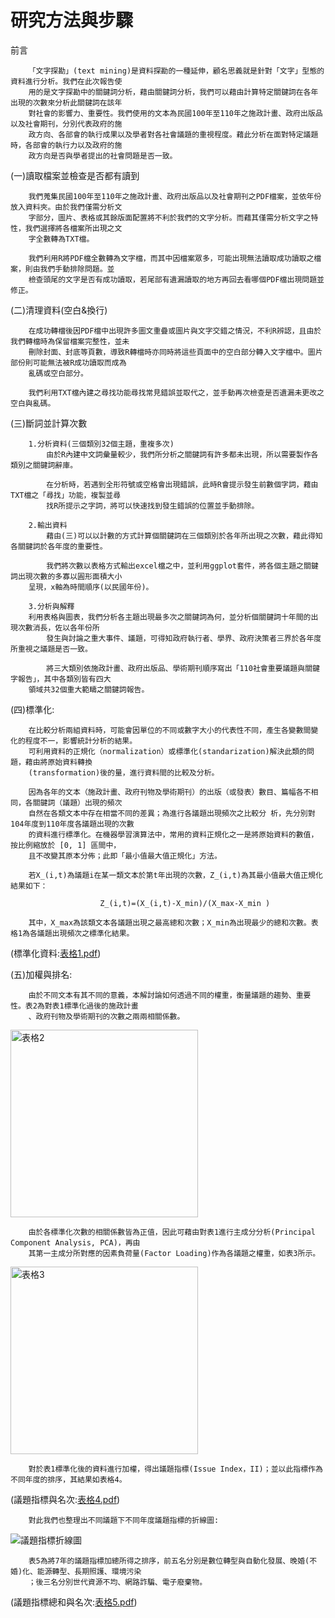 # 研究方法與步驟


前言

        「文字探勘」(text mining)是資料探勘的一種延伸，顧名思義就是針對「文字」型態的資料進行分析。我們在此次報告使
        用的是文字探勘中的關鍵詞分析，藉由關鍵詞分析，我們可以藉由計算特定關鍵詞在各年出現的次數來分析此關鍵詞在該年
        對社會的影響力、重要性。我們使用的文本為民國100年至110年之施政計畫、政府出版品以及社會期刊，分別代表政府的施
        政方向、各部會的執行成果以及學者對各社會議題的重視程度。藉此分析在面對特定議題時，各部會的執行力以及政府的施
        政方向是否與學者提出的社會問題是否一致。


(一)讀取檔案並檢查是否都有讀到

        我們蒐集民國100年至110年之施政計畫、政府出版品以及社會期刊之PDF檔案，並依年份放入資料夾。由於我們僅需分析文
        字部分，圖片、表格或其餘版面配置將不利於我們的文字分析。而藉其僅需分析文字之特性，我們選擇將各檔案所出現之文
        字全數轉為TXT檔。

        我們利用R將PDF檔全數轉為文字檔，而其中因檔案眾多，可能出現無法讀取成功讀取之檔案，則由我們手動排除問題。並
        檢查頭尾的文字是否有成功讀取，若尾部有遺漏讀取的地方再回去看哪個PDF檔出現問題並修正。


(二)清理資料(空白&換行)

        在成功轉檔後因PDF檔中出現許多圖文重疊或圖片與文字交錯之情況，不利R辨認，且由於我們轉檔時為保留檔案完整性，並未
        刪除封面、封底等頁數，導致R轉檔時亦同時將這些頁面中的空白部分轉入文字檔中。圖片部份則可能無法被R成功讀取而成為
        亂碼或空白部分。

        我們利用TXT檔內建之尋找功能尋找常見錯誤並取代之，並手動再次檢查是否遺漏未更改之空白與亂碼。 

(三)斷詞並計算次數

        1.分析資料(三個類別32個主題，重複多次)
        	由於R內建中文詞彙量較少，我們所分析之關鍵詞有許多都未出現，所以需要製作各類別之關鍵詞辭庫。
                
        	在分析時，若遇到全形符號或空格會出現錯誤，此時R會提示發生前數個字詞，藉由TXT檔之「尋找」功能，複製並尋
        	找R所提示之字詞，將可以快速找到發生錯誤的位置並手動排除。
        
        2.輸出資料
        	藉由(三)可以以計數的方式計算個關鍵詞在三個類別於各年所出現之次數，藉此得知各關鍵詞於各年度的重要性。
                
        	我們將次數以表格方式輸出excel檔之中，並利用ggplot套件，將各個主題之關鍵詞出現次數的多寡以圓形面積大小
		呈現，x軸為時間順序(以民國年份)。
		
        3.分析與解釋
		利用表格與圖表，我們分析各主題出現最多次之關鍵詞為何，並分析個關鍵詞十年間的出現次數消長，佐以各年份所
        	發生與討論之重大事件、議題，可得知政府執行者、學界、政府決策者三界於各年度所重視之議題是否一致。
                
        	將三大類別依施政計畫、政府出版品、學術期刊順序寫出「110社會重要議題與關鍵字報告」，其中各類別皆有四大
		領域共32個重大範疇之關鍵詞報告。


(四)標準化:

        在比較分析兩組資料時，可能會因單位的不同或數字大小的代表性不同，產生各變數間變化的程度不一，影響統計分析的結果。
        可利用資料的正規化（normalization）或標準化(standarization)解決此類的問題，藉由將原始資料轉換
        (transformation)後的量，進行資料間的比較及分析。
	
        因為各年的文本（施政計畫、政府刊物及學術期刊）的出版（或發表）數目、篇幅各不相同，各關鍵詞（議題）出現的頻次
        自然在各類文本中存在相當不同的差異；為進行各議題出現頻次之比較分 析，先分別對104年度到110年度各議題出現的次數
        的資料進行標準化。在機器學習演算法中，常用的資料正規化之一是將原始資料的數值，按比例縮放於 [0, 1] 區間中，
        且不改變其原本分佈；此即「最小值最大值正規化」方法。
	
        若X_(i,t)為議題i在某一類文本於第t年出現的次數，Z_(i,t)為其最小值最大值正規化結果如下：
	
						Z_(i,t)=(X_(i,t)-X_min)/(X_max-X_min )
						
        其中，X_max為該類文本各議題出現之最高總和次數；X_min為出現最少的總和次數。表格1為各議題出現頻次之標準化結果。

(標準化資料:[表格1.pdf](https://github.com/HenryLee1111/text-mining-testing/files/9554714/1.pdf))


 
(五)加權與排名:

        由於不同文本有其不同的意義，本解討論如何透過不同的權重，衡量議題的趨勢、重要性。表2為對表1標準化過後的施政計畫
        、政府刊物及學術期刊的次數之兩兩相關係數。

<img width="300" alt="表格2" src="https://user-images.githubusercontent.com/109747015/189841530-c253dd3d-a2f4-44d3-be90-3b0d78afc503.png">

        由於各標準化次數的相關係數皆為正值，因此可藉由對表1進行主成分分析(Principal Component Analysis, PCA)，再由
        其第一主成分所對應的因素負荷量(Factor Loading)作為各議題之權重，如表3所示。
	
<img width="300" alt="表格3" src="https://user-images.githubusercontent.com/109747015/189842720-9c3b4d9a-595c-48bd-974e-dba362202caf.png">

        對於表1標準化後的資料進行加權，得出議題指標(Issue Index，II)；並以此指標作為不同年度的排序，其結果如表格4。
	
(議題指標與名次:[表格4.pdf](https://github.com/HenryLee1111/text-mining-testing/files/9554706/4.pdf))

        對此我們也整理出不同議題下不同年度議題指標的折線圖:

![議題指標折線圖](https://user-images.githubusercontent.com/109747015/189844752-cd6f319f-0b93-42df-b4f2-77be5bbc74c7.png)

        表5為將7年的議題指標加總所得之排序，前五名分別是數位轉型與自動化發展、晚婚(不婚)化、能源轉型、長期照護、環境污染
        ；後三名分別世代資源不均、網路詐騙、電子廢棄物。
(議題指標總和與名次:[表格5.pdf](https://github.com/HenryLee1111/text-mining-testing/files/9554763/5.pdf))
